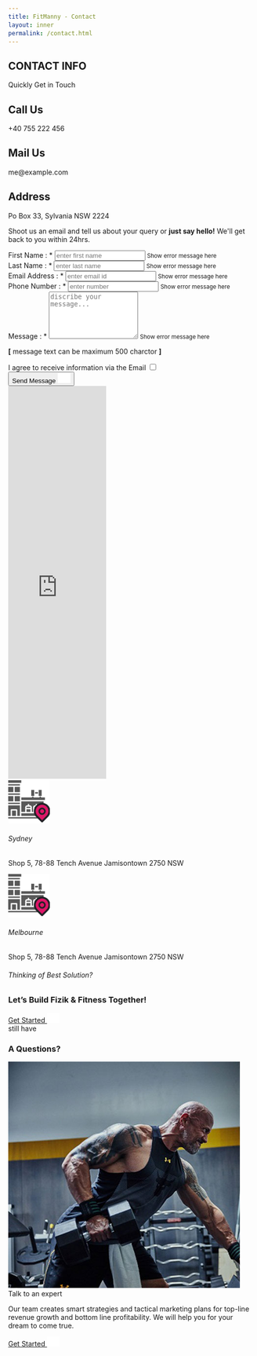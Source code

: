 ```yaml
---
title: FitManny - Contact
layout: inner
permalink: /contact.html
---
```


<!-- container -->
<main role="main" class="content-area contact-page">

  <!-- contact information section -->
  <section class="contact-info weight-lifing-outline-bg pt-4 pb-sm-5">
    <div class="container">
      <div class="row pb-sm-4 pt-sm-0 pt-5">
        <div class="col-md-12">
          <div class="title-style-5 text-center text-uppercase">
            <h1><b>CONTACT INFO</b></h1>
            <p class="mt-1 mx-auto">Quickly Get in Touch</p>
          </div>
        </div>
      </div>
      <div class="row py-3 py-sm-0 py-lg-5">
        <div class="col-lg-4 col-md-6">
          <div class="contact-info-block">
            <div class="contact-info-block-in">
              <div class="icon">
                <i class="fas fa-phone-volume"></i>
              </div>
              <div>
                <h1>Call Us</h1>
                <p>+40 755 222 456</p>
              </div>
            </div>
          </div>
        </div>
        <div class="col-lg-4 col-md-6">
          <div class="contact-info-block">
            <div class="contact-info-block-in">
              <div class="icon">
                <i class="fas fa-envelope-open mb-2"></i>
              </div>
              <div>
                <h1>Mail Us</h1>
                <p>me@example.com</p>
              </div>
            </div>
          </div>
        </div>
        <div class="col-lg-4 col-md-12 mt-lg-0 mt-md-4">
          <div class="contact-info-block">
            <div class="contact-info-block-in">
              <div class="icon">
                <i class="fas fa-map-marker-alt"></i>
              </div>
              <div>
                <h1>Address</h1>
                <p>Po Box 33, Sylvania NSW 2224</p>
              </div>
            </div>
          </div>
        </div>
      </div>
    </div>
  </section>

  <!--contact form section-->
  <section class="contact-form triangle-line-bg-left">
    <div class="contact-form-in">
      <div class="container">
        <div class="head-note p-sm-5 p-4">
          <p class="m-0"><sapn class="d-md-block d-none">Shoot us an email and tell us about your query or </sapn><b>just say hello!</b> We'll get back to you within 24hrs.</p>
          <i class="fas fa-envelope-open text-pink"></i>
        </div>
        <div class="material-form py-5">
          <form class="material-form py-sm-0 py-lg-5 submit-query-form" action="#!" method="post" name="submitQueryForm" >
            <div class="row">
              <div class="col-md-6">
                <div class="form-group">
                  <label for="inputFName">First Name : *</label>
                  <i class="fas fa-user"></i>
                  <input placeholder="enter first name" type="text" required id="inputFName" name="fname"  required>
                  <small id="errorHandling" class="form-text text-muted">Show error message here</small>
                </div>
              </div>
              <div class="col-md-6">
                <div class="form-group">
                  <label for="inputLName">Last Name : *</label>
                  <i class="fas fa-user"></i>
                  <input placeholder="enter last name" type="text" required id="inputLName" name="lname"  required>
                  <small id="errorHandling" class="form-text text-muted">Show error message here</small>
                </div>
              </div>
              <div class="col-md-6">
                <div class="form-group">
                  <label for="inputEmailAddress">Email Address : *</label>
                  <i class="fas fa-envelope-open"></i>
                  <input placeholder="enter email id" type="text" required id="inputEmailAddress" name="email"  required>
                  <small id="errorHandling" class="form-text text-muted">Show error message here</small>
                </div>
              </div>
              <div class="col-md-6">
                <div class="form-group">
                  <label for="inputPhoneNumber">Phone Number : *</label>
                  <i class="fas fa-phone-square"></i>
                  <input placeholder="enter number" type="text" required id="inputPhoneNumber" name="tel"  required>
                  <small id="errorHandling" class="form-text text-muted">Show error message here</small>
                </div>
              </div>
              <div class="col-11">
                <div class="form-group">
                  <label for="inputComment">Message : *</label>
                  <textarea placeholder="discribe your message..." required id="inputComment" rows="6" name="message" ></textarea>
                  <small id="errorHandling" class="form-text text-muted">Show error message here</small>
                  <p class="text-right"><b>[</b> message text can be maximum 500 charctor <b>]</b></p>
                </div>
              </div>
              <div class="col-11">
                <label for="iAgree" class="custome-checkbox iagreeupdate">
                  I agree to receive information via the Email
                  <input type="checkbox" name="acceptance" id="iAgree" required>
                  <span class="checkmark"></span>
                </label>
              </div>
              <div class="col-11 pt-4 py-sm-5">
                <button type="submit" class="btn-style-2 btn-send-message btn-calculate text-uppercase d-inline-flex align-items-center justify-content-center" name="postComment">Send Message <img src="./assets/img/right-arrow.svg" alt="FF Fit" height="20" class="ml-3"></button>
              </div>
              <div class="subalerts"></div>
            </div>
          </form>
        </div>
      </div>
    </div>

  </section>

  <!--locaiton map section-->
  <section class="location-map pt-lg-5">
    <iframe class="overflow-hidden w-100 mw-100" width="200" src="https://www.google.com/maps/embed?pb=!1m10!1m8!1m3!1d3316.6401897000674!2d151.1109802!3d-33.7699626!3m2!1i1024!2i768!4f13.1!5e0!3m2!1sen!2sin!4v1571487136444!5m2!1sen!2sin" height="800" style="border:0;" allowfullscreen=""></iframe>
    <div class="container">
      <div class="available-addresses py-5 p-sm-5">
        <div class="address-block">
          <div>
            <img src="./assets/img/location.svg" alt="FF Fit" width="85px" class="mw-100">
          </div>
          <div class="text-white ml-sm-5 ml-0">
            <h6>Sydney</h6>
            <p>Shop 5, 78-88 Tench Avenue Jamisontown 2750 NSW</p>
          </div>
        </div>
        <div class="address-block">
          <div>
            <img src="./assets/img/location.svg" alt="FF Fit" width="85px" class="mw-100">
          </div>
          <div class="text-white ml-sm-5 ml-0">
            <h6>Melbourne</h6>
            <p class="m-0">Shop 5, 78-88 Tench Avenue Jamisontown 2750 NSW</p>
          </div>
        </div>
      </div>
    </div>

  </section>

  <!--quickly get started section-->
  <div class="container">
    <div class="contact-redirection p-4 p-sm-5 p-md-4 p-sm-4 p-lg-5">
      <div class="contact-redirection-info">
        <h6>Thinking of Best Solution?</h6>
        <h3 class="m-0">Let’s Build Fizik & Fitness Together!</h3>
      </div>
      <div class="contact-redirection-action pl-0 pl-md-4 pl-lg-5">
        <a href="javascript:void(0)" class="btn text-uppercase btn-get-started btn-style-5">
          Get Started
          <img src="./assets/img/right-arrow.svg" alt="FF Fit" height="20" class="ml-2">
        </a>
      </div>
    </div>
  </div>

  <!--have question section-->
  <section class="have-question">
    <div class="container">
      <div class="talk-expert">
        <div class="row">
          <div class="col-md-4">
            <div class="talk-expert-avatar">
              <div class="section-lbl">
                <span class="text-uppercase">still have</span>
                <h3>A Questions?</h3>
              </div>
              <img src="./assets/img/expert-1.jpg" alt="FF Fit" class="mw-100">
            </div>
          </div>
          <div class="col-md-8">
            <div class="talk-expert-info">
              <span class="text-uppercase">Talk to an expert</span>
              <p class="mb-0">Our team creates smart strategies and tactical marketing plans for top-line revenue growth and bottom line profitability. We will help you for your dream to come true.</p>
              <a href="javascript:void(0)" class="btn-get-started btn-style-5">Get Started <img src="./assets/img/right-arrow.svg" alt="FF Fit" height="20" class="ml-2"></a>
            </div>
          </div>
        </div>
      </div>
    </div>

  </section>

</main>
<!-- /.container -->
